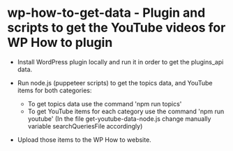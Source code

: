 # wp-how-to-get-data - Plugin and scripts to get the YouTube videos for WP How to plugin

- Install WordPress plugin locally and run it in order to get the plugins_api data.

- Run node.js (puppeteer scripts) to get the topics data, and YouTube items for both categories:
    - To get topics data use the command 'npm run topics'
    - To get YouTube items for each category use the command 'npm run youtube' (In the file get-youtube-data-node.js change manually variable searchQueriesFile accordingly)

- Upload those items to the WP How to website.